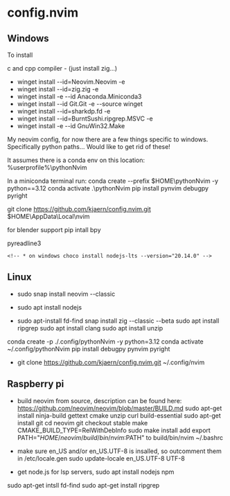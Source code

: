 # config.nvim
## Windows
To install 

c and cpp compiler - (just install zig...)

* winget install --id=Neovim.Neovim  -e
* winget install --id=zig.zig  -e
* winget install -e --id Anaconda.Miniconda3
* winget install --id Git.Git -e --source winget
* winget install --id=sharkdp.fd  -e
* winget install --id=BurntSushi.ripgrep.MSVC  -e
* winget install -e --id GnuWin32.Make

My neovim config, for now there are a few things specific to windows. Specifically python paths... Would like to get rid of these!


It assumes there is a conda env on this location:
%userprofile%\pythonNvim

In a miniconda terminal run:
conda create --prefix $HOME\pythonNvim -y python==3.12
conda activate .\pythonNvim
pip install pynvim debugpy pyright

git clone https://github.com/kjaern/config.nvim.git $HOME\AppData\Local\nvim

for blender support
pip intall bpy

pyreadline3

<!-- For all packages to work, please ensure that the following is installed: -->
<!--     * on windows choco install zig  -->
<!-- * node - -->
    <!-- * on windows choco install nodejs-lts --version="20.14.0" -->

<!-- * choco install -y neovim git ripgrep wget fd unzip gzip mingw make  -->
<!--         (instruction from kickstart, might be some redundancies) -->

<!-- * choco install stylua -->
<!-- * choco install luarocks -->

## Linux
* sudo snap install neovim --classic

* sudo apt install nodejs

* sudo apt-install fd-find
snap install zig --classic --beta
sudo apt install ripgrep
sudo apt install clang
sudo apt install unzip

conda create -p ./.config/pythonNvim -y python=3.12
conda activate ~/.config/pythonNvim
pip install debugpy pynvim pyright

* git clone https://github.com/kjaern/config.nvim.git ~/.config/nvim


## Raspberry pi
* build neovim from source, description can be found here:
https://github.com/neovim/neovim/blob/master/BUILD.md
sudo apt-get install ninja-build gettext cmake unzip curl build-essential
sudo apt-get install git
cd neovim
git checkout stable
make CMAKE_BUILD_TYPE=RelWithDebInfo
sudo make install
add 
export PATH="$HOME/neovim/build/bin/nvim:$PATH"
to
build/bin/nvim ~/.bashrc



* make sure en_US and/or en_US.UTF-8 is insalled, so outcomment them in 
/etc/locale.gen
sudo update-locale en_US.UTF-8 UTF-8

* get node.js for lsp servers, 
sudo apt install nodejs npm

sudo apt-get intsll fd-find
sudo apt-get install ripgrep
